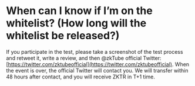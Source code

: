 # When can I know if I’m on the whitelist? (How long will the whitelist be released?)

If you participate in the test, please take a screenshot of the test process and retweet it, write a review, and then @zkTube official Twitter: [https://twitter.com/zktubeofficial](https://twitter.com/zktubeofficial). When the event is over, the official Twitter will contact you. We will transfer within 48 hours after contact, and you will receive ZKTR in T+1 time.

